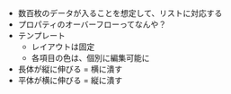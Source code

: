- 数百枚のデータが入ることを想定して、リストに対応する
- プロパティのオーバーフローってなんや？
- テンプレート
  - レイアウトは固定
  - 各項目の色は、個別に編集可能に
- 長体が縦に伸びる = 横に潰す
- 平体が横に伸びる = 縦に潰す
